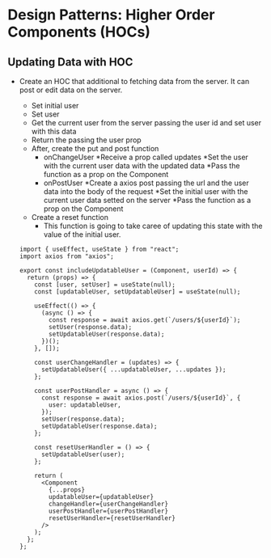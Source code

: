 # Design Patterns: Higher Order Components (HOCs)

## Updating Data with HOC
- Create an HOC that additional to fetching data from the server. It can post or edit data on the server.
  - Set initial user 
  - Set user
  - Get the current user from the server passing the user id and set user with this data
  - Return the <Component> passing the user prop
  - After, create the put and post function
    - onChangeUser
      *Receive a prop called updates
      *Set the user with the current user data with the updated data
      *Pass the function as a prop on the Component
    - onPostUser
      *Create a axios post passing the url and the user data into the body of the request
      *Set the initial user with the current user data setted on the server 
      *Pass the function as a prop on the Component
  - Create a reset function
    - This function is going to take caree of updating this state with the value of the initial user.

  ```
  import { useEffect, useState } from "react";
  import axios from "axios";

  export const includeUpdatableUser = (Component, userId) => {
    return (props) => {
      const [user, setUser] = useState(null);
      const [updatableUser, setUpdatableUser] = useState(null);

      useEffect(() => {
        (async () => {
          const response = await axios.get(`/users/${userId}`);
          setUser(response.data);
          setUpdatableUser(response.data);
        })();
      }, []);

      const userChangeHandler = (updates) => {
        setUpdatableUser({ ...updatableUser, ...updates });
      };

      const userPostHandler = async () => {
        const response = await axios.post(`/users/${userId}`, {
          user: updatableUser,
        });
        setUser(response.data);
        setUpdatableUser(response.data);
      };

      const resetUserHandler = () => {
        setUpdatableUser(user);
      };

      return (
        <Component
          {...props}
          updatableUser={updatableUser}
          changeHandler={userChangeHandler}
          userPostHandler={userPostHandler}
          resetUserHandler={resetUserHandler}
        />
      );
    };
  };
  ```